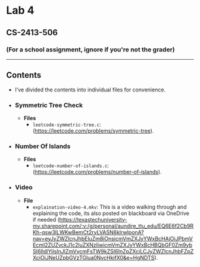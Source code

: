# Lab 4
## CS-2413-506
### (For a school assignment, ignore if you're not the grader)
---
## Contents
- I've divided the contents into individual files for convenience.
- ### Symmetric Tree Check
    - **Files**
        - `leetcode-symmetric-tree.c`: (https://leetcode.com/problems/symmetric-tree).
- ### Number Of Islands
    - **Files**
        - `leetcode-number-of-islands.c`: (https://leetcode.com/problems/number-of-islands).
- ### Video
    - **File**
        - `explaination-video-4.mkv`: This is a video walking through and explaining the code, its also posted on blackboard via OneDrive if needed (https://texastechuniversity-my.sharepoint.com/:v:/g/personal/aundire_ttu_edu/EQ6E6f2Cb9RKh-qsw3ILWKwBemCt2ryLVASN6klrwIponA?nav=eyJyZWZlcnJhbEluZm8iOnsicmVmZXJyYWxBcHAiOiJPbmVEcml2ZUZvckJ1c2luZXNzIiwicmVmZXJyYWxBcHBQbGF0Zm9ybSI6IldlYiIsInJlZmVycmFsTW9kZSI6InZpZXciLCJyZWZlcnJhbFZpZXciOiJNeUZpbGVzTGlua0NvcHkifX0&e=HgNDTS).

